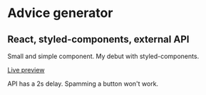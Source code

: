 # Advice generator

## React, styled-components, external API

Small and simple component.
My debut with styled-components.

[Live preview](https://leafy-froyo-a1ae30.netlify.app/)

API has a 2s delay. Spamming a button won't work.
